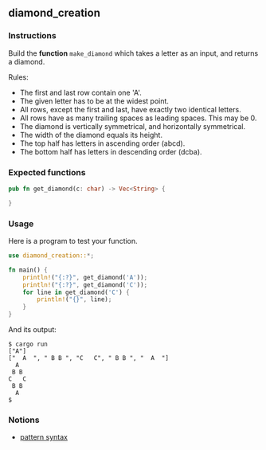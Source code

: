 ## diamond_creation

### Instructions

Build the **function** `make_diamond` which takes a letter as an input, and returns a diamond.

Rules:

- The first and last row contain one 'A'.
- The given letter has to be at the widest point.
- All rows, except the first and last, have exactly two identical letters.
- All rows have as many trailing spaces as leading spaces. This may be 0.
- The diamond is vertically symmetrical, and horizontally symmetrical.
- The width of the diamond equals its height.
- The top half has letters in ascending order (abcd).
- The bottom half has letters in descending order (dcba).

### Expected functions

```rust
pub fn get_diamond(c: char) -> Vec<String> {

}
```

### Usage

Here is a program to test your function.

```rust
use diamond_creation::*;

fn main() {
    println!("{:?}", get_diamond('A'));
    println!("{:?}", get_diamond('C'));
    for line in get_diamond('C') {
        println!("{}", line);
    }
}
```

And its output:

```console
$ cargo run
["A"]
["  A  ", " B B ", "C   C", " B B ", "  A  "]
  A
 B B
C   C
 B B
  A
$
```

### Notions

- [pattern syntax](https://doc.rust-lang.org/book/ch18-03-pattern-syntax.html)
